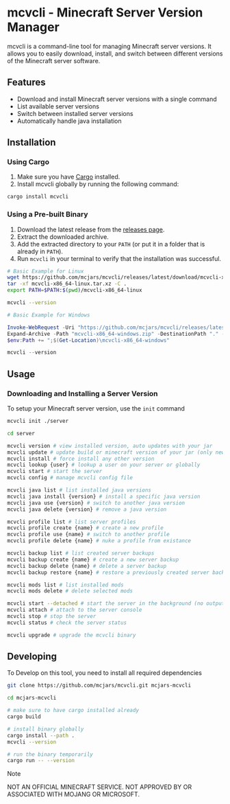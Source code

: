 # mcvcli - Minecraft Server Version Manager

mcvcli is a command-line tool for managing Minecraft server versions. It allows you to easily download, install, and switch between different versions of the Minecraft server software.

## Features

- Download and install Minecraft server versions with a single command
- List available server versions
- Switch between installed server versions
- Automatically handle java installation

## Installation

### Using Cargo

1. Make sure you have [Cargo](https://doc.rust-lang.org/cargo/getting-started/installation.html) installed.
2. Install mcvcli globally by running the following command:

```bash
cargo install mcvcli
```

### Using a Pre-built Binary

1. Download the latest release from the [releases page](https://github.com/mcjars/mcvcli/releases).
2. Extract the downloaded archive.
3. Add the extracted directory to your `PATH` (or put it in a folder that is already in `PATH`).
4. Run `mcvcli` in your terminal to verify that the installation was successful.

```bash
# Basic Example for Linux
wget https://github.com/mcjars/mcvcli/releases/latest/download/mcvcli-x86_64-linux.tar.xz
tar -xf mcvcli-x86_64-linux.tar.xz -C .
export PATH=$PATH:$(pwd)/mcvcli-x86_64-linux

mcvcli --version
```

```powershell
# Basic Example for Windows

Invoke-WebRequest -Uri "https://github.com/mcjars/mcvcli/releases/latest/download/mcvcli-x86_64-windows.zip" -OutFile "mcvcli-x86_64-windows.zip"
Expand-Archive -Path "mcvcli-x86_64-windows.zip" -DestinationPath "." -Force
$env:Path += ";$(Get-Location)\mcvcli-x86_64-windows"

mcvcli --version
```

## Usage

### Downloading and Installing a Server Version

To setup your Minecraft server version, use the `init` command

```bash
mcvcli init ./server

cd server

mcvcli version # view installed version, auto updates with your jar
mcvcli update # update build or minecraft version of your jar (only newer)
mcvcli install # force install any other version
mcvcli lookup {user} # lookup a user on your server or globally
mcvcli start # start the server
mcvcli config # manage mcvcli config file

mcvcli java list # list installed java versions
mcvcli java install {version} # install a specific java version
mcvcli java use {version} # switch to another java version
mcvcli java delete {version} # remove a java version

mcvcli profile list # list server profiles
mcvcli profile create {name} # create a new profile
mcvcli profile use {name} # switch to another profile
mcvcli profile delete {name} # nuke a profile from existance

mcvcli backup list # list created server backups
mcvcli backup create {name} # create a new server backup
mcvcli backup delete {name} # delete a server backup
mcvcli backup restore {name} # restore a previously created server backup

mcvcli mods list # list installed mods
mcvcli mods delete # delete selected mods

mcvcli start --detached # start the server in the background (no output)
mcvcli attach # attach to the server console
mcvcli stop # stop the server
mcvcli status # check the server status

mcvcli upgrade # upgrade the mcvcli binary
```

## Developing

To Develop on this tool, you need to install all required dependencies

```bash
git clone https://github.com/mcjars/mcvcli.git mcjars-mcvcli

cd mcjars-mcvcli

# make sure to have cargo installed already
cargo build

# install binary globally
cargo install --path .
mcvcli --version

# run the binary temporarily
cargo run -- --version
```

> [!NOTE]
> NOT AN OFFICIAL MINECRAFT SERVICE. NOT APPROVED BY OR ASSOCIATED WITH MOJANG OR MICROSOFT.
